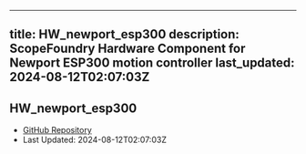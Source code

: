 
---
title: HW_newport_esp300
description: ScopeFoundry Hardware Component for Newport ESP300 motion controller
last_updated: 2024-08-12T02:07:03Z
---

## HW_newport_esp300

- [GitHub Repository](https://github.com/ScopeFoundry/HW_newport_esp300)
- Last Updated: 2024-08-12T02:07:03Z

